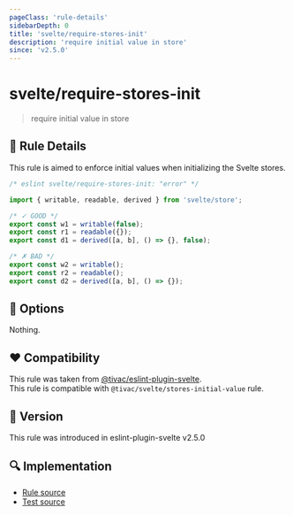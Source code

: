 ```yaml
---
pageClass: 'rule-details'
sidebarDepth: 0
title: 'svelte/require-stores-init'
description: 'require initial value in store'
since: 'v2.5.0'
---
```


# svelte/require-stores-init

> require initial value in store

## :book: Rule Details

This rule is aimed to enforce initial values when initializing the Svelte stores.

<!--eslint-skip-->

```js
/* eslint svelte/require-stores-init: "error" */

import { writable, readable, derived } from 'svelte/store';

/* ✓ GOOD */
export const w1 = writable(false);
export const r1 = readable({});
export const d1 = derived([a, b], () => {}, false);

/* ✗ BAD */
export const w2 = writable();
export const r2 = readable();
export const d2 = derived([a, b], () => {});
```

## :wrench: Options

Nothing.

## :heart: Compatibility

This rule was taken from [@tivac/eslint-plugin-svelte].\
This rule is compatible with `@tivac/svelte/stores-initial-value` rule.

[@tivac/eslint-plugin-svelte]: https://github.com/tivac/eslint-plugin-svelte/

## :rocket: Version

This rule was introduced in eslint-plugin-svelte v2.5.0

## :mag: Implementation

- [Rule source](https://github.com/sveltejs/eslint-plugin-svelte/blob/main/packages/eslint-plugin-svelte/src/rules/require-stores-init.ts)
- [Test source](https://github.com/sveltejs/eslint-plugin-svelte/blob/main/packages/eslint-plugin-svelte/tests/src/rules/require-stores-init.ts)
